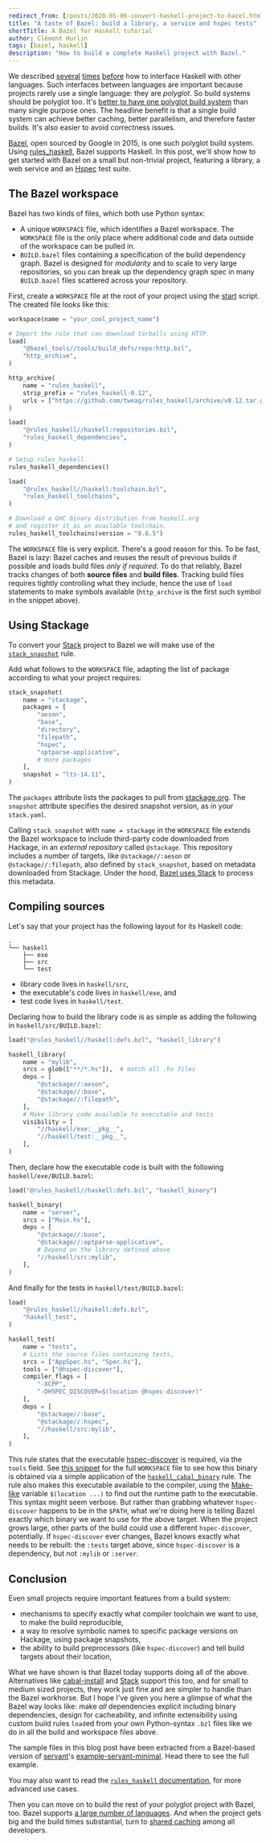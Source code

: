 ```yaml
---
redirect_from: [/posts/2020-05-06-convert-haskell-project-to-bazel.html]
title: "A taste of Bazel: build a library, a service and hspec tests"
shortTitle: A Bazel for Haskell tutorial
author: Clément Hurlin
tags: [bazel, haskell]
description: "How to build a complete Haskell project with Bazel."
---
```


We described [several][inline-java] [times][inline-js]
[before][inline-r] how to interface Haskell with other languages. Such
interfaces between languages are important because projects rarely use
a single language: they are _polyglot_. So build systems should be
polyglot too. It's [better to have one polyglot build
system][why-bazel] than many single purpose ones. The headline benefit
is that a single build system can achieve better caching, better
parallelism, and therefore faster builds. It's also easier to avoid
correctness issues.

[Bazel](https://bazel.build/), open sourced by Google in 2015, is one
such polyglot build system. Using [rules_haskell][rules_haskell],
Bazel supports Haskell. In this post, we'll show how to get started
with Bazel on a small but non-trivial project, featuring a library,
a web service and an [Hspec][hspec] test suite.

[inline-java]: https://www.tweag.io/posts/2017-08-17-inline-code.html
[inline-js]: https://www.tweag.io/posts/2019-05-09-inline-js.html
[inline-r]: https://www.tweag.io/posts/2015-09-08-programming-r-at-native-speed-in-haskell.html
[why-bazel]: https://www.tweag.io/posts/2018-02-28-bazel-haskell.html
[rules_haskell]: https://haskell.build
[hspec]: http://hspec.github.io/

## The Bazel workspace

Bazel has two kinds of files, which both use Python syntax:

- A unique `WORKSPACE` file, which identifies a Bazel workspace. The `WORKSPACE` file is the only
  place where additional code and data outside of the workspace can be pulled
  in.
- `BUILD.bazel` files containing a specification of the build
  dependency graph. Bazel is designed for _modularity_ and to scale to
  very large repositories, so you can break up the dependency graph
  spec in many `BUILD.bazel` files scattered across your repository.

First, create a `WORKSPACE` file at the root of your project
using the [start][start] script. The created file looks like this:

```python
workspace(name = "your_cool_project_name")

# Import the rule that can download tarballs using HTTP.
load(
    "@bazel_tools//tools/build_defs/repo:http.bzl",
    "http_archive",
)

http_archive(
    name = "rules_haskell",
    strip_prefix = "rules_haskell-0.12",
    urls = ["https://github.com/tweag/rules_haskell/archive/v0.12.tar.gz"],
)

load(
    "@rules_haskell//haskell:repositories.bzl",
    "rules_haskell_dependencies",
)

# Setup rules_haskell.
rules_haskell_dependencies()

load(
    "@rules_haskell//haskell:toolchain.bzl",
    "rules_haskell_toolchains",
)

# Download a GHC binary distribution from haskell.org
# and register it as an available toolchain.
rules_haskell_toolchains(version = "8.6.5")
```

The `WORKSPACE` file is very explicit. There's a good reason for this.
To be fast, Bazel is lazy: Bazel caches and reuses the result of previous builds if possible
and loads build files _only if required_. To do that reliably,
Bazel tracks changes of both **source files** and **build files**. Tracking
build files requires tightly controlling what they include,
hence the use of `load` statements to make symbols available
(`http_archive` is the first such symbol in the snippet above).

[start]: https://rules-haskell.readthedocs.io/en/latest/haskell-use-cases.html#starting-a-new-project

## Using Stackage

To convert your [Stack][stack] project to Bazel we will make use of
the [`stack_snapshot`][stack_snapshot] rule.

[stack_snapshot]: https://release.api.haskell.build/haskell/cabal.html#stack_snapshot

Add what follows to the `WORKSPACE` file, adapting the list
of package according to what your project requires:

```python
stack_snapshot(
    name = "stackage",
    packages = [
        "aeson",
        "base",
        "directory",
        "filepath",
        "hspec",
        "optparse-applicative",
        # more packages
    ],
    snapshot = "lts-14.11",
)
```

The `packages` attribute lists the packages to pull from
[stackage.org](https://www.stackage.org). The `snapshot` attribute specifies the
desired snapshot version, as in your `stack.yaml`.

Calling `stack_snapshot` with `name = stackage` in the `WORKSPACE`
file extends the Bazel workspace to include third-party code
downloaded from Hackage, in an _external repository_ called
`@stackage`. This repository includes a number of targets, like
`@stackage//:aeson` or `@stackage//:filepath`, also defined by
`stack_snapshot`, based on metadata downloaded from Stackage. Under
the hood, [Bazel uses Stack][bazel-stack-nix] to process this metadata.

[bazel-stack-nix]: https://www.tweag.io/posts/2019-10-09-bazel-cabal-stack.html

## Compiling sources

Let's say that your project has the following layout for its
Haskell code:

```plain
.
└── haskell
    ├── exe
    ├── src
    └── test
```

- library code lives in `haskell/src`,
- the executable's code lives in `haskell/exe`, and
- test code lives in `haskell/test`.

Declaring how to build the library code is as simple as adding
the following in `haskell/src/BUILD.bazel`:

```python
load("@rules_haskell//haskell:defs.bzl", "haskell_library")

haskell_library(
    name = "mylib",
    srcs = glob(["**/*.hs"]),  # match all .hs files
    deps = [
        "@stackage//:aeson",
        "@stackage//:base",
        "@stackage//:filepath",
    ],
    # Make library code available to executable and tests
    visibility = [
        "//haskell/exe:__pkg__",
        "//haskell/test:__pkg__",
    ],
)
```

Then, declare how the executable code is built with the
following `haskell/exe/BUILD.bazel`:

```python
load("@rules_haskell//haskell:defs.bzl", "haskell_binary")

haskell_binary(
    name = "server",
    srcs = ["Main.hs"],
    deps = [
        "@stackage//:base",
        "@stackage//:optparse-applicative",
        # Depend on the library defined above
        "//haskell/src:mylib",
    ],
)
```

And finally for the tests in `haskell/test/BUILD.bazel`:

```python
load(
    "@rules_haskell//haskell:defs.bzl",
    "haskell_test",
)

haskell_test(
    name = "tests",
    # Lists the source files containing tests,
    srcs = ["AppSpec.hs", "Spec.hs"],
    tools = ["@hspec-discover"],
    compiler_flags = [
        "-XCPP",
        "-DHSPEC_DISCOVER=$(location @hspec-discover)"
    ],
    deps = [
        "@stackage//:base",
        "@stackage//:hspec",
        "//haskell/src:mylib",
    ],
)
```

This rule states that the executable
[hspec-discover](http://hspec.github.io/hspec-discover.html) is required, via
the `tools` field. See [this
snippet](https://github.com/aherrmann/stack_snapshot_example/blob/0db0b540583e3061ac2b7b154a60d726ef227311/WORKSPACE#L78-L105)
for the full `WORKSPACE` file to see how this binary is obtained via a simple
application of the
[`haskell_cabal_binary`](https://release.api.haskell.build/haskell/cabal.html#stack_snapshot#haskell_cabal_binary)
rule. The rule also makes this executable available to the compiler, using the
[Make-like](https://docs.bazel.build/versions/master/be/make-variables.html)
variable `$(location ...)` to find out the runtime path to the executable.
This syntax might seem verbose. But rather than grabbing whatever
`hspec-discover` happens to be in the `$PATH`, what we're doing here
is telling Bazel exactly which binary we want to use for the above
target. When the project grows large, other parts of the build could
use a different `hspec-discover`, potentially. If `hspec-discover`
ever changes, Bazel knows exactly what needs to be rebuilt: the
`:tests` target above, since `hspec-discover` is a dependency,
but not `:mylib` or `:server`.

## Conclusion

Even small projects require important features from a build system:

- mechanisms to specify exactly what compiler toolchain we want to
  use, to make the build reproducible,
- a way to resolve symbolic names to specific package versions on
  Hackage, using package snapshots,
- the ability to build preprocessors (like `hspec-discover`) and tell
  build targets about their location,

What we have shown is that Bazel today supports doing all of the
above. Alternatives like [cabal-install][cabal-install] and [Stack][stack]
support this too, and
for small to medium sized projects, they work just fine and are
simpler to handle than the Bazel workhorse. But I hope I've given you
here a glimpse of what the Bazel way looks like: make _all_
dependencies explicit including binary dependencies, design for
cacheability, and infinite extensibility using custom build rules
`load`ed from your own Python-syntax `.bzl` files like we do in all the
build and workspace files above.

The
sample files in this blog post have been extracted from a Bazel-based
version of [servant](https://github.com/haskell-servant)'s
[example-servant-minimal][bazel-stack-example]. Head there to see the
full example.

You may also want to read the [`rules_haskell`
documentation](https://rules-haskell.readthedocs.io/en/latest/), for
more advanced use cases.

Then you can move on to build the rest of your polyglot project with
Bazel, too. Bazel supports [a large number of languages][bazel-rules-list].
And when the project gets big and the build times
substantial, turn to [shared caching][bazel-remote-cache]
among all developers.

[bazel-stack-example]: https://github.com/aherrmann/stack_snapshot_example
[bazel-remote-cache]: https://www.tweag.io/posts/2020-04-09-bazel-remote-cache.html
[bazel-rules-list]: https://docs.bazel.build/versions/master/rules.html
[cabal-install]: https://hackage.haskell.org/package/cabal-install
[stack]: https://docs.haskellstack.org/en/stable/README/
